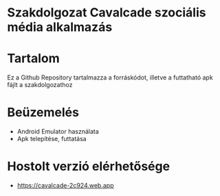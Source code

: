 # Szakdolgozat Cavalcade szociális média alkalmazás 

# Tartalom

Ez a Github Repository tartalmazza a forráskódot, illetve a futtatható apk fájlt a szakdolgozathoz

# Beüzemelés

- Android Emulator használata
- Apk telepítése, futtatása

# Hostolt verzió elérhetősége

- https://cavalcade-2c924.web.app
